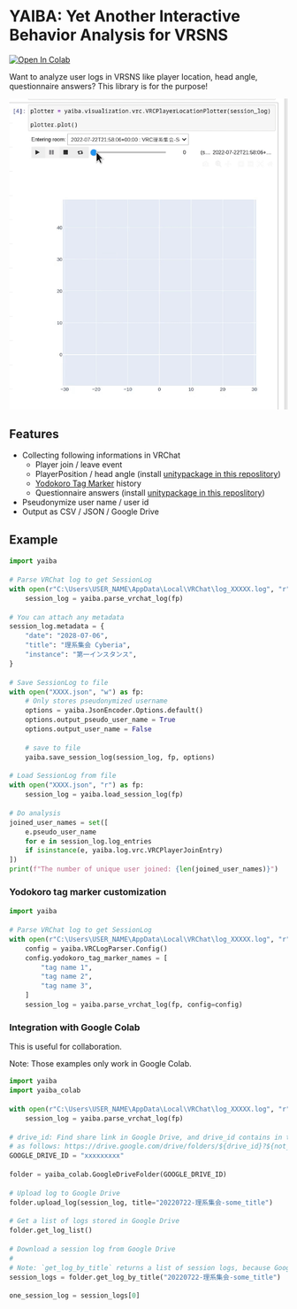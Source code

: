 # YAIBA: Yet Another Interactive Behavior Analysis for VRSNS

[![Open In Colab](https://colab.research.google.com/assets/colab-badge.svg)](https://colab.research.google.com/drive/1fqfbRb6w7VzDEXGho6KWOLFVfQFU0WlS?usp=sharing)

Want to analyze user logs in VRSNS like player location, head angle, questionnaire answers?
This library is for the purpose!

![](https://raw.githubusercontent.com/ScienceAssembly/YAIBA/main/ipynb_examples/PlayerPositionPlot.gif)

## Features

* Collecting following informations in VRChat
    * Player join / leave event
    * PlayerPosition / head angle (install
      [unitypackage in this reposlitory](https://github.com/ScienceAssembly/yaiba-vrc))
    * [Yodokoro Tag Marker](https://booth.pm/ja/items/3109716) history
    * Questionnaire answers (install [unitypackage in this reposlitory](https://github.com/ScienceAssembly/yaiba-vrc))
* Pseudonymize user name / user id
* Output as CSV / JSON / Google Drive

## Example

```python
import yaiba

# Parse VRChat log to get SessionLog
with open(r"C:\Users\USER_NAME\AppData\Local\VRChat\log_XXXXX.log", "r") as fp:
    session_log = yaiba.parse_vrchat_log(fp)

# You can attach any metadata
session_log.metadata = {
    "date": "2028-07-06",
    "title": "理系集会 Cyberia",
    "instance": "第一インスタンス",
}

# Save SessionLog to file
with open("XXXX.json", "w") as fp:
    # Only stores pseudonymized username
    options = yaiba.JsonEncoder.Options.default()
    options.output_pseudo_user_name = True
    options.output_user_name = False

    # save to file
    yaiba.save_session_log(session_log, fp, options)

# Load SessionLog from file
with open("XXXX.json", "r") as fp:
    session_log = yaiba.load_session_log(fp)

# Do analysis
joined_user_names = set([
    e.pseudo_user_name
    for e in session_log.log_entries
    if isinstance(e, yaiba.log.vrc.VRCPlayerJoinEntry)
])
print(f"The number of unique user joined: {len(joined_user_names)}")
```

### Yodokoro tag marker customization

```python
import yaiba

# Parse VRChat log to get SessionLog
with open(r"C:\Users\USER_NAME\AppData\Local\VRChat\log_XXXXX.log", "r") as fp:
    config = yaiba.VRCLogParser.Config()
    config.yodokoro_tag_marker_names = [
        "tag name 1",
        "tag name 2",
        "tag name 3",
    ]
    session_log = yaiba.parse_vrchat_log(fp, config=config)
```

### Integration with Google Colab

This is useful for collaboration.

Note: Those examples only work in Google Colab.

```python
import yaiba
import yaiba_colab

with open(r"C:\Users\USER_NAME\AppData\Local\VRChat\log_XXXXX.log", "r") as fp:
    session_log = yaiba.parse_vrchat_log(fp)

# drive_id: Find share link in Google Drive, and drive_id contains in the URL 
# as follows: https://drive.google.com/drive/folders/${drive_id}?${not_related_parameters}
GOOGLE_DRIVE_ID = "xxxxxxxxx"

folder = yaiba_colab.GoogleDriveFolder(GOOGLE_DRIVE_ID)

# Upload log to Google Drive
folder.upload_log(session_log, title="20220722-理系集会-some_title")

# Get a list of logs stored in Google Drive
folder.get_log_list()

# Download a session log from Google Drive
#
# Note: `get_log_by_title` returns a list of session logs, because Google Drives allows having same title.
session_logs = folder.get_log_by_title("20220722-理系集会-some_title")

one_session_log = session_logs[0]
```
